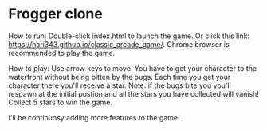 Frogger clone
===============================

How to run:
Double-click index.html to launch the game. Or click this link: https://hari343.github.io/classic_arcade_game/. 
Chrome browser is recommended to play the game.

How to play:
Use arrow keys to move. You have to get your character to the waterfront without being bitten by the bugs. Each time you get your character there you'll receive a star. Note: if the bugs bite you you'll respawn at the initial postion and all the stars you have collected will vanish! Collect 5 stars to win the game.

I'll be continuosy adding more features to the game.  


